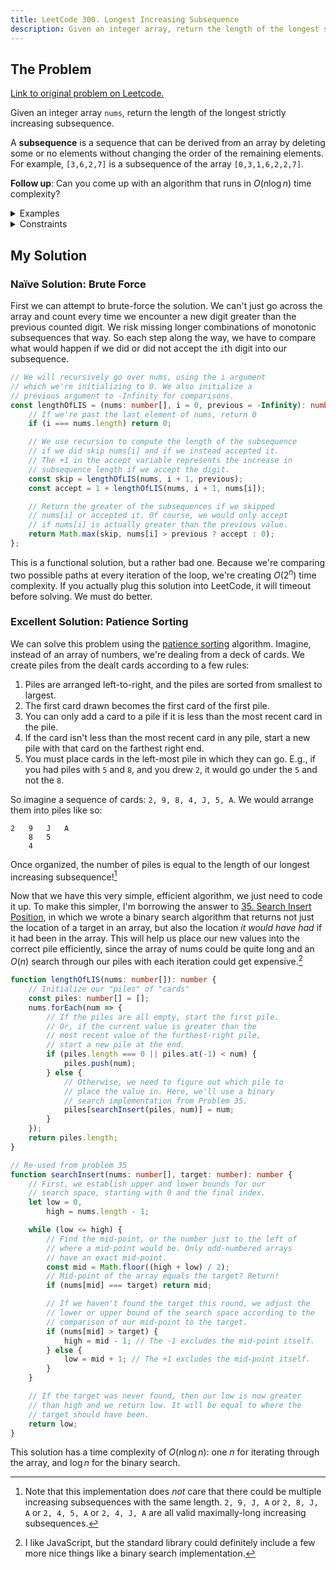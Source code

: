```yaml
---
title: LeetCode 300. Longest Increasing Subsequence
description: Given an integer array, return the length of the longest strictly increasing subsequence.
---
```


## The Problem

[Link to original problem on Leetcode.](https://leetcode.com/problems/longest-increasing-subsequence/)

Given an integer array `nums`, return the length of the longest strictly increasing subsequence.

A **subsequence** is a sequence that can be derived from an array by deleting some or no elements without changing the order of the remaining elements. For example, `[3,6,2,7]` is a subsequence of the array `[0,3,1,6,2,2,7]`.

**Follow up**: Can you come up with an algorithm that runs in $O(n \log n)$ time complexity?

<details>
<summary>Examples</summary>

Example 1:

```
Input: nums = [10,9,2,5,3,7,101,18]
Output: 4
Explanation: The longest increasing subsequence is [2,3,7,101], therefore the length is 4.
```

Example 2:

```
Input: nums = [0,1,0,3,2,3]
Output: 4
```

Example 3:

```
Input: nums = [7,7,7,7,7,7,7]
Output: 1
```

</details>

<details>
<summary>Constraints</summary>

- 1 ≤ `nums.length` ≤ 2500
- -10<sup>4</sup> ≤ `nums[i]` ≤ 10<sup>4</sup>
</details>

## My Solution

### Naïve Solution: Brute Force

First we can attempt to brute-force the solution. We can't just go across the array and count every time we encounter a new digit greater than the previous counted digit. We risk missing longer combinations of monotonic subsequences that way. So each step along the way, we have to compare what would happen if we did or did not accept the `i`th digit into our subsequence.

```typescript
// We will recursively go over nums, using the i argument
// which we're initializing to 0. We also initialize a
// previous argument to -Infinity for comparisons.
const lengthOfLIS = (nums: number[], i = 0, previous = -Infinity): number => {
	// If we're past the last element of nums, return 0
	if (i === nums.length) return 0;

	// We use recursion to compute the length of the subsequence
	// if we did skip nums[i] and if we instead accepted it.
	// The +1 in the accept variable represents the increase in
	// subsequence length if we accept the digit.
	const skip = lengthOfLIS(nums, i + 1, previous);
	const accept = 1 + lengthOfLIS(nums, i + 1, nums[i]);

	// Return the greater of the subsequences if we skipped
	// nums[i] or accepted it. Of course, we would only accept
	// if nums[i] is actually greater than the previous value.
	return Math.max(skip, nums[i] > previous ? accept : 0);
};
```

This is a functional solution, but a rather bad one. Because we're comparing two possible paths at every iteration of the loop, we're creating $O(2^{n})$ time complexity. If you actually plug this solution into LeetCode, it will timeout before solving. We must do better.

### Excellent Solution: Patience Sorting

We can solve this problem using the [patience sorting](https://www.cs.princeton.edu/courses/archive/spring13/cos423/lectures/LongestIncreasingSubsequence.pdf) algorithm. Imagine, instead of an array of numbers, we're dealing from a deck of cards. We create piles from the dealt cards according to a few rules:

1. Piles are arranged left-to-right, and the piles are sorted from smallest to largest.
2. The first card drawn becomes the first card of the first pile.
3. You can only add a card to a pile if it is less than the most recent card in the pile.
4. If the card isn't less than the most recent card in any pile, start a new pile with that card on the farthest right end.
5. You must place cards in the left-most pile in which they can go. E.g., if you had piles with `5` and `8`, and you drew `2`, it would go under the `5` and not the `8`.

So imagine a sequence of cards: `2, 9, 8, 4, J, 5, A`. We would arrange them into piles like so:

```
2	9	J	A
	8	5
	4
```

Once organized, the number of piles is equal to the length of our longest increasing subsequence![^1]

Now that we have this very simple, efficient algorithm, we just need to code it up. To make this simpler, I'm borrowing the answer to [35. Search Insert Position](/coding-questions/leetcode-035-search-insert-position/), in which we wrote a binary search algorithm that returns not just the location of a target in an array, but also the location _it would have had_ if it had been in the array. This will help us place our new values into the correct pile efficiently, since the array of nums could be quite long and an $O(n)$ search through our piles with each iteration could get expensive.[^2]

```typescript
function lengthOfLIS(nums: number[]): number {
	// Initialize our "piles" of "cards"
	const piles: number[] = [];
	nums.forEach(num => {
		// If the piles are all empty, start the first pile.
		// Or, if the current value is greater than the
		// most recent value of the furthest-right pile,
		// start a new pile at the end.
		if (piles.length === 0 || piles.at(-1) < num) {
			piles.push(num);
		} else {
			// Otherwise, we need to figure out which pile to
			// place the value in. Here, we'll use a binary
			// search implementation from Problem 35.
			piles[searchInsert(piles, num)] = num;
		}
	});
	return piles.length;
}

// Re-used from problem 35
function searchInsert(nums: number[], target: number): number {
	// First, we establish upper and lower bounds for our
	// search space, starting with 0 and the final index.
	let low = 0,
		high = nums.length - 1;

	while (low <= high) {
		// Find the mid-point, or the number just to the left of
		// where a mid-point would be. Only odd-numbered arrays
		// have an exact mid-point.
		const mid = Math.floor((high + low) / 2);
		// Mid-point of the array equals the target? Return!
		if (nums[mid] === target) return mid;

		// If we haven't found the target this round, we adjust the
		// lower or upper bound of the search space according to the
		// comparison of our mid-point to the target.
		if (nums[mid] > target) {
			high = mid - 1; // The -1 excludes the mid-point itself.
		} else {
			low = mid + 1; // The +1 excludes the mid-point itself.
		}
	}

	// If the target was never found, then our low is now greater
	// than high and we return low. It will be equal to where the
	// target should have been.
	return low;
}
```

This solution has a time complexity of $O(n \log n)$: one $n$ for iterating through the array, and $\log n$ for the binary search.

[^1]: Note that this implementation does _not_ care that there could be multiple increasing subsequences with the same length. `2, 9, J, A` or `2, 8, J, A` or `2, 4, 5, A` or `2, 4, J, A` are all valid maximally-long increasing subsequences.
[^2]: I like JavaScript, but the standard library could definitely include a few more nice things like a binary search implementation.
